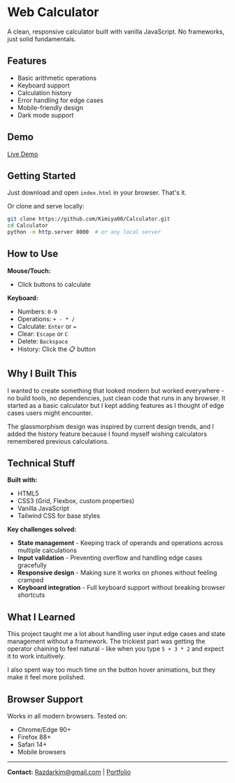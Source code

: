 # Web Calculator

A clean, responsive calculator built with vanilla JavaScript. No frameworks, just solid fundamentals.

## Features

- Basic arithmetic operations
- Keyboard support
- Calculation history
- Error handling for edge cases
- Mobile-friendly design
- Dark mode support

## Demo

[Live Demo](https://kimiya00.github.io/Calculator)

## Getting Started

Just download and open `index.html` in your browser. That's it.

Or clone and serve locally:
```bash
git clone https://github.com/Kimiya00/Calculator.git
cd Calculator
python -m http.server 8000  # or any local server
```

## How to Use

**Mouse/Touch:**
- Click buttons to calculate

**Keyboard:**
- Numbers: `0-9`
- Operations: `+ - * /`
- Calculate: `Enter` or `=`
- Clear: `Escape` or `C`
- Delete: `Backspace`
- History: Click the 📋 button

## Why I Built This

I wanted to create something that looked modern but worked everywhere - no build tools, no dependencies, just clean code that runs in any browser. It started as a basic calculator but I kept adding features as I thought of edge cases users might encounter.

The glassmorphism design was inspired by current design trends, and I added the history feature because I found myself wishing calculators remembered previous calculations.

## Technical Stuff

**Built with:**
- HTML5
- CSS3 (Grid, Flexbox, custom properties)
- Vanilla JavaScript
- Tailwind CSS for base styles

**Key challenges solved:**
- **State management** - Keeping track of operands and operations across multiple calculations
- **Input validation** - Preventing overflow and handling edge cases gracefully  
- **Responsive design** - Making sure it works on phones without feeling cramped
- **Keyboard integration** - Full keyboard support without breaking browser shortcuts

## What I Learned

This project taught me a lot about handling user input edge cases and state management without a framework. The trickiest part was getting the operator chaining to feel natural - like when you type `5 + 3 * 2` and expect it to work intuitively.

I also spent way too much time on the button hover animations, but they make it feel more polished.

## Browser Support

Works in all modern browsers. Tested on:
- Chrome/Edge 90+
- Firefox 88+  
- Safari 14+
- Mobile browsers

---

**Contact:** [Razdarkim@gmail.com](mailto:Razdarkim@gmail.com) | [Portfolio](https://github.com/Kimiya00)
